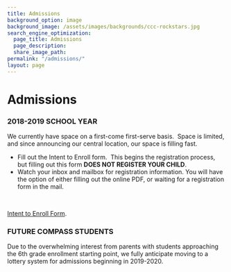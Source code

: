 ```yaml
---
title: Admissions
background_option: image
background_image: /assets/images/backgrounds/ccc-rockstars.jpg
search_engine_optimization:
  page_title: Admissions
  page_description:
  share_image_path:
permalink: "/admissions/"
layout: page
---
```


# Admissions

### 2018-2019 SCHOOL YEAR

We currently have space on a first-come first-serve basis. &nbsp;Space is limited, and since announcing our central location, our space is filling fast. &nbsp;

* Fill out the Intent to Enroll form. &nbsp;This begins the registration process, but filling out this form **DOES NOT REGISTER YOUR CHILD**.
* Watch your inbox and mailbox for registration information. You will have the option of either filling out the online PDF, or waiting for a registration form in the mail.&nbsp;

&nbsp;

[Intent to Enroll Form](/enroll/).

### FUTURE COMPASS STUDENTS

Due to the overwhelming interest from parents with students approaching the 6th grade enrollment starting point, we fully anticipate moving to a lottery system for admissions beginning in 2019-2020.